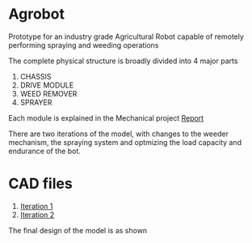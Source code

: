 # Agrobot
 Prototype for an industry grade Agricultural Robot capable of remotely performing spraying and weeding operations

The complete physical structure is broadly divided into 4 major parts
1. CHASSIS
2. DRIVE MODULE
3. WEED REMOVER
4. SPRAYER

Each module is explained in the Mechanical project [Report](https://github.com/capedbaldy01/Agrobot/blob/main/Agrobot-mechanical-report.pdf)

There are two iterations of the model, with changes to the weeder mechanism, the spraying system and optmizing the load capacity and endurance of the bot.
 <h1>CAD files</h1>

1. [Iteration 1](https://drive.google.com/file/d/1J6R2x4O6G2ojEOhVsngVoqfay2pIm1mw/view?usp=sharing)
2. [Iteration 2](https://drive.google.com/file/d/1l1-Gbaor1zvD6ojxcf1xRUYYEIRtzGpn/view?usp=sharing)

The final design of the model is as shown
